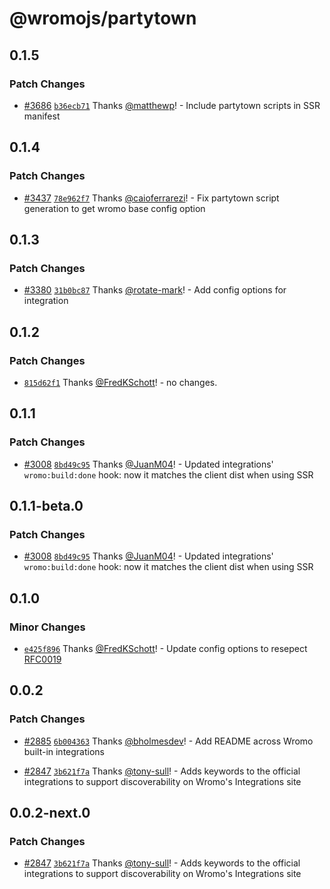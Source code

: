 # @wromojs/partytown

## 0.1.5

### Patch Changes

- [#3686](https://github.com/withwromo/wromo/pull/3686) [`b36ecb71`](https://github.com/withwromo/wromo/commit/b36ecb717e2cb623501c6d9a60471ac4daba43a8) Thanks [@matthewp](https://github.com/matthewp)! - Include partytown scripts in SSR manifest

## 0.1.4

### Patch Changes

- [#3437](https://github.com/withwromo/wromo/pull/3437) [`78e962f7`](https://github.com/withwromo/wromo/commit/78e962f744a495b587bc691ad6b109543a5a5dde) Thanks [@caioferrarezi](https://github.com/caioferrarezi)! - Fix partytown script generation to get wromo base config option

## 0.1.3

### Patch Changes

- [#3380](https://github.com/withwromo/wromo/pull/3380) [`31b0bc87`](https://github.com/withwromo/wromo/commit/31b0bc87a4f6f652d9007810026e99756a32cc46) Thanks [@rotate-mark](https://github.com/rotate-mark)! - Add config options for integration

## 0.1.2

### Patch Changes

- [`815d62f1`](https://github.com/withwromo/wromo/commit/815d62f151a36fef7d09590d4962ca71bda61b32) Thanks [@FredKSchott](https://github.com/FredKSchott)! - no changes.

## 0.1.1

### Patch Changes

- [#3008](https://github.com/withwromo/wromo/pull/3008) [`8bd49c95`](https://github.com/withwromo/wromo/commit/8bd49c95365f7bbce41e19b7e8658ad639c22f31) Thanks [@JuanM04](https://github.com/JuanM04)! - Updated integrations' `wromo:build:done` hook: now it matches the client dist when using SSR

## 0.1.1-beta.0

### Patch Changes

- [#3008](https://github.com/withwromo/wromo/pull/3008) [`8bd49c95`](https://github.com/withwromo/wromo/commit/8bd49c95365f7bbce41e19b7e8658ad639c22f31) Thanks [@JuanM04](https://github.com/JuanM04)! - Updated integrations' `wromo:build:done` hook: now it matches the client dist when using SSR

## 0.1.0

### Minor Changes

- [`e425f896`](https://github.com/withwromo/wromo/commit/e425f896b668d98033ad3b998b50c1f28bc7f6ee) Thanks [@FredKSchott](https://github.com/FredKSchott)! - Update config options to resepect [RFC0019](https://github.com/withwromo/rfcs/blob/main/proposals/0019-config-finalization.md)

## 0.0.2

### Patch Changes

- [#2885](https://github.com/withwromo/wromo/pull/2885) [`6b004363`](https://github.com/withwromo/wromo/commit/6b004363f99f27e581d1e2d53a2ebff39d7afb8a) Thanks [@bholmesdev](https://github.com/bholmesdev)! - Add README across Wromo built-in integrations

* [#2847](https://github.com/withwromo/wromo/pull/2847) [`3b621f7a`](https://github.com/withwromo/wromo/commit/3b621f7a613b45983b090794fa7c015f23ed6140) Thanks [@tony-sull](https://github.com/tony-sull)! - Adds keywords to the official integrations to support discoverability on Wromo's Integrations site

## 0.0.2-next.0

### Patch Changes

- [#2847](https://github.com/withwromo/wromo/pull/2847) [`3b621f7a`](https://github.com/withwromo/wromo/commit/3b621f7a613b45983b090794fa7c015f23ed6140) Thanks [@tony-sull](https://github.com/tony-sull)! - Adds keywords to the official integrations to support discoverability on Wromo's Integrations site
